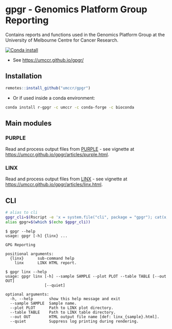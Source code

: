 # gpgr - Genomics Platform Group Reporting

Contains reports and functions used in the Genomics Platform Group
at the University of Melbourne Centre for Cancer Research.

[![Conda install](https://anaconda.org/umccr/r-gpgr/badges/installer/conda.svg)](https://anaconda.org/umccr/r-gpgr)

- See <https://umccr.github.io/gpgr/>

## Installation

```r
remotes::install_github("umccr/gpgr")
```

- Or if used inside a conda environment:

```bash
conda install r-gpgr -c umccr -c conda-forge -c bioconda
```

## Main modules

### PURPLE

Read and process output files from
[PURPLE](https://github.com/hartwigmedical/hmftools/tree/master/purity-ploidy-estimator) - see
vignette at <https://umccr.github.io/gpgr/articles/purple.html>.

### LINX

Read and process output files from
[LINX](https://github.com/hartwigmedical/hmftools/tree/master/linx) - see
vignette at <https://umccr.github.io/gpgr/articles/linx.html>.

## CLI

```bash
# alias to cli
gpgr_cli=$(Rscript -e 'x = system.file("cli", package = "gpgr"); cat(x, "\n")')
alias gpgr=$(which $(echo $gpgr_cli))
```

```text
$ gpgr --help
usage: gpgr [-h] {linx} ...

GPG Reporting

positional arguments:
  {linx}      sub-command help
    linx      LINX HTML report.
```

```text
$ gpgr linx --help
usage: gpgr linx [-h] --sample SAMPLE --plot PLOT --table TABLE [--out OUT]
                 [--quiet]

optional arguments:
  -h, --help       show this help message and exit
  --sample SAMPLE  Sample name.
  --plot PLOT      Path to LINX plot directory.
  --table TABLE    Path to LINX table directory.
  --out OUT        HTML output file name [def: linx_{sample}.html].
  --quiet          Suppress log printing during rendering.
```
